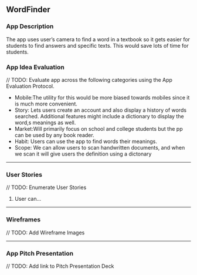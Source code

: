 
## WordFinder

### App Description
  The app uses user’s camera to find a word in a textbook so it gets easier for students to find answers and specific texts. This would save lots of time for students.

### App Idea Evaluation
// TODO: Evaluate app across the following categories using the App Evaluation Protocol.

- Mobile:The utility for this would be more biased towards mobiles since it is much more convenient.
- Story: Lets users create an account and also display a history of words searched. Additional features might include a dictionary to display the word,s meanings as well.
- Market:Will primarily focus on school and college students but the pp can be used by any book reader.
- Habit: Users can use the app to find words their meanings.
- Scope: We can allow users to scan handwritten documents, and when we scan it will give users the definition using a dictonary

---

### User Stories
// TODO: Enumerate User Stories
1. User can...

---

### Wireframes
// TODO: Add Wireframe Images

---

### App Pitch Presentation
// TODO: Add link to Pitch Presentation Deck
